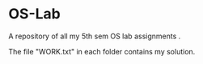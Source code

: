 # OS-Lab
A repository of all my 5th sem OS lab assignments .

The file "WORK.txt" in each folder contains my solution.
